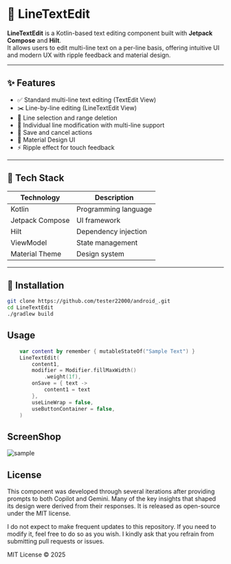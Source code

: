 # 📄 LineTextEdit

**LineTextEdit** is a Kotlin-based text editing component built with **Jetpack Compose** and **Hilt**.  
It allows users to edit multi-line text on a per-line basis, offering intuitive UI and modern UX with ripple feedback and material design.

---

## ✨ Features

- ✅ Standard multi-line text editing (TextEdit View)
- ✂️ Line-by-line editing (LineTextEdit View)
- 📌 Line selection and range deletion
- 📝 Individual line modification with multi-line support
- 💾 Save and cancel actions
- 🎨 Material Design UI
- ⚡ Ripple effect for touch feedback

---

## 🧱 Tech Stack

| Technology | Description |
|------------|-------------|
| Kotlin | Programming language |
| Jetpack Compose | UI framework |
| Hilt | Dependency injection |
| ViewModel | State management |
| Material Theme | Design system |

---

## 🚀 Installation

```bash
git clone https://github.com/tester22000/android_.git
cd LineTextEdit
./gradlew build
```

## Usage
```kotlin
    var content by remember { mutableStateOf("Sample Text") }
    LineTextEdit(
        content1,
        modifier = Modifier.fillMaxWidth()
            .weight(1f),
        onSave = { text ->
            content1 = text
        },
        useLineWrap = false,
        useButtonContainer = false,
    )
```

## ScreenShop
![sample](screenshots/screenshot1?raw=true)

## License

This component was developed through several iterations after providing prompts to both Copilot and Gemini. 
Many of the key insights that shaped its design were derived from their responses. 
It is released as open-source under the MIT license.

I do not expect to make frequent updates to this repository. 
If you need to modify it, feel free to do so as you wish. 
I kindly ask that you refrain from submitting pull requests or issues.

MIT License © 2025